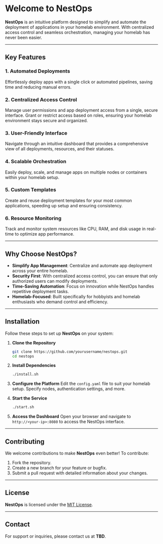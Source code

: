 # Welcome to **NestOps**

**NestOps** is an intuitive platform designed to simplify and automate the deployment of applications in your homelab environment. With centralized access control and seamless orchestration, managing your homelab has never been easier.

---

## Key Features

### 1. **Automated Deployments**
Effortlessly deploy apps with a single click or automated pipelines, saving time and reducing manual errors.

### 2. **Centralized Access Control**
Manage user permissions and app deployment access from a single, secure interface. Grant or restrict access based on roles, ensuring your homelab environment stays secure and organized.

### 3. **User-Friendly Interface**
Navigate through an intuitive dashboard that provides a comprehensive view of all deployments, resources, and their statuses.

### 4. **Scalable Orchestration**
Easily deploy, scale, and manage apps on multiple nodes or containers within your homelab setup.

### 5. **Custom Templates**
Create and reuse deployment templates for your most common applications, speeding up setup and ensuring consistency.

### 6. **Resource Monitoring**
Track and monitor system resources like CPU, RAM, and disk usage in real-time to optimize app performance.

---

## Why Choose NestOps?

- **Simplify App Management**: Centralize and automate app deployment across your entire homelab.
- **Security First**: With centralized access control, you can ensure that only authorized users can modify deployments.
- **Time-Saving Automation**: Focus on innovation while NestOps handles repetitive deployment tasks.
- **Homelab-Focused**: Built specifically for hobbyists and homelab enthusiasts who demand control and efficiency.

---

## Installation

Follow these steps to set up **NestOps** on your system:

1. **Clone the Repository**
   ```bash
   git clone https://github.com/yourusername/nestops.git
   cd nestops
   ```

2. **Install Dependencies**
   ```bash
   ./install.sh
   ```

3. **Configure the Platform**
   Edit the `config.yaml` file to suit your homelab setup. Specify nodes, authentication settings, and more.

4. **Start the Service**
   ```bash
   ./start.sh
   ```

5. **Access the Dashboard**
   Open your browser and navigate to `http://<your-ip>:8080` to access the NestOps interface.

---

## Contributing

We welcome contributions to make **NestOps** even better! To contribute:

1. Fork the repository.
2. Create a new branch for your feature or bugfix.
3. Submit a pull request with detailed information about your changes.

---

## License

**NestOps** is licensed under the [MIT License](LICENSE).

---

## Contact

For support or inquiries, please contact us at **TBD**.

